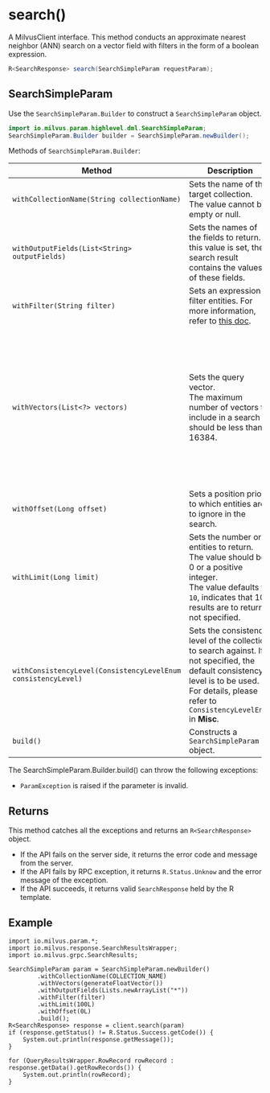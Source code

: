 # search()

A MilvusClient interface. This method conducts an approximate nearest neighbor (ANN) search on a vector field with filters in the form of a boolean expression.

```Java
R<SearchResponse> search(SearchSimpleParam requestParam);
```

## SearchSimpleParam

Use the `SearchSimpleParam.Builder` to construct a `SearchSimpleParam` object.

```Java
import io.milvus.param.highlevel.dml.SearchSimpleParam;
SearchSimpleParam.Builder builder = SearchSimpleParam.newBuilder();
```

Methods of `SearchSimpleParam.Builder`:

| Method | Description | Parameters |
| --- | --- | --- |
| `withCollectionName(String collectionName)` | Sets the name of the target collection.<br>The value cannot be empty or null. | `collectionName`: Name of the collection against which the search is conducted. |
| `withOutputFields(List<String> outputFields)` | Sets the names of the fields to return. If this value is set, the search result contains the values of these fields. | `outputFields`: Fields to include in the search result. |
| `withFilter(String filter)` | Sets an expression to filter entities. For more information, refer to [this doc](https://milvus.io/docs/boolean.md). | `filter`: A boolean expression to filter entities. |
| `withVectors(List<?> vectors)` | Sets the query vector.<br>The maximum number of vectors to include in a search should be less than 16384. | `vectors`: <ul><li>If the vector field holds float vectors, the type of `vectors` should be `List<List<Float>>`.</li><li></li>If the vector field holds binary vectors, the type of `vectors` should be `List<ByteBuffer>`.</ul> |
| `withOffset(Long offset)` | Sets a position prior to which entities are to ignore in the search. | `offset`: A position prior to which entities are to ignore. |
| `withLimit(Long limit)` | Sets the number or entities to return.<br>The value should be 0 or a positive integer.<br>The value defaults to `10`, indicates that 10 results are to return if not specified. | `limit`: Number of entities to return. |
| `withConsistencyLevel(ConsistencyLevelEnum consistencyLevel)` | Sets the consistency level of the collection to search against. If not specified, the default consistency level is to be used. For details, please refer to `ConsistencyLevelEnum` in **Misc**. | `consistencyLevel`: The consistency level of the collection to search against. |
| `build()` | Constructs a `SearchSimpleParam` object. | N/A |

The SearchSimpleParam.Builder.build() can throw the following exceptions:

- `ParamException` is raised if the parameter is invalid.

## Returns

This method catches all the exceptions and returns an `R<SearchResponse>` object.

- If the API fails on the server side, it returns the error code and message from the server.
- If the API fails by RPC exception, it returns `R.Status.Unknow` and the error message of the exception.
- If the API succeeds, it returns valid `SearchResponse` held by the R template.

## Example

```
import io.milvus.param.*;
import io.milvus.response.SearchResultsWrapper;
import io.milvus.grpc.SearchResults;

SearchSimpleParam param = SearchSimpleParam.newBuilder()
        .withCollectionName(COLLECTION_NAME)
        .withVectors(generateFloatVector())
        .withOutputFields(Lists.newArrayList("*"))
        .withFilter(filter)
        .withLimit(100L)
        .withOffset(0L)
        .build();
R<SearchResponse> response = client.search(param)
if (response.getStatus() != R.Status.Success.getCode()) {
    System.out.println(response.getMessage());
}

for (QueryResultsWrapper.RowRecord rowRecord : response.getData().getRowRecords()) {
    System.out.println(rowRecord);
}
```
